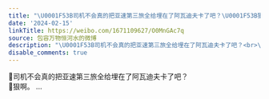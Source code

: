```yaml
---
title: "\U0001F53B司机不会真的把亚速第三旅全给埋在了阿瓦迪夫卡了吧？\U0001F53B狠啊。"
date: '2024-02-15'
linkTitle: https://weibo.com/1671109627/O0MnGAc7q
source: 包容万物恒河水的微博
description: "\U0001F53B司机不会真的把亚速第三旅全给埋在了阿瓦迪夫卡了吧？<br>\U0001F53B狠啊。  ..."
disable_comments: true
---
```

🔻司机不会真的把亚速第三旅全给埋在了阿瓦迪夫卡了吧？<br>🔻狠啊。  ...